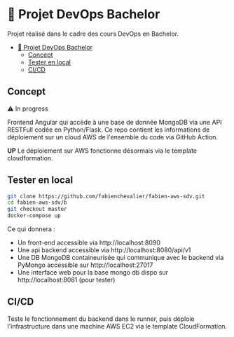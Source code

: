 # :pushpin: Projet DevOps Bachelor

Projet réalisé dans le cadre des cours DevOps en Bachelor.

- [:pushpin: Projet DevOps Bachelor](#pushpin-projet-devops-bachelor)
  - [Concept](#concept)
  - [Tester en local](#tester-en-local)
  - [CI/CD](#cicd)

## Concept

:warning: In progress

Frontend Angular qui accède à une base de donnée MongoDB via une API RESTFull codée en Python/Flask. Ce repo contient les informations de déploiement sur un cloud AWS de l'ensemble du code via GitHub Action.

**UP** Le déploiement sur AWS fonctionne désormais via le template cloudformation.

## Tester en local

```bash
git clone https://github.com/fabienchevalier/fabien-aws-sdv.git
cd fabien-aws-sdv/b
git checkout master
docker-compose up
```

Ce qui donnera :

- Un front-end accessible via http://localhost:8090
- Une api backend accessible via http://localhost:8080/api/v1
- Une DB MongoDB containeurisée qui communique avec le backend via PyMongo accessible sur http://localhost:27017
- Une interface web pour la base mongo db dispo sur http://localhost:8081 (pour tester)

## CI/CD

Teste le fonctionnement du backend dans le runner, puis déploie l'infrastructure dans une machine AWS EC2 via le template CloudFormation. 

